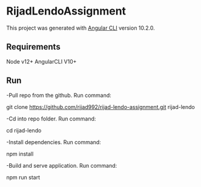 # RijadLendoAssignment

This project was generated with [Angular CLI](https://github.com/angular/angular-cli) version 10.2.0.

## Requirements

Node v12+
AngularCLI V10+

## Run 

-Pull repo from the github. Run command:

git clone https://github.com/rijad992/rijad-lendo-assignment.git rijad-lendo

-Cd into repo folder. Run command:

cd rijad-lendo

-Install dependencies. Run command:

npm install

-Build and serve application. Run command:

npm run start
